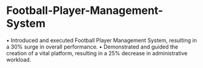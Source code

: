 # Football-Player-Management-System
• Introduced and executed Football Player Management System, resulting  in a 30% surge in overall performance. • Demonstrated and guided the creation of a vital platform, resulting in a  25% decrease in administrative workload.
